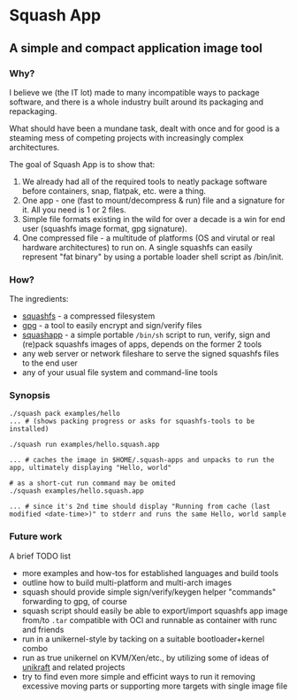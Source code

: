 # Squash App

## A simple and compact application image tool


### Why?

I believe we (the IT lot) made to many incompatible ways to package software,
and there is a whole industry built around its packaging and repackaging.

What should have been a mundane task, dealt with once and for good is a steaming
mess of competing projects with increasingly complex architectures.

The goal of Squash App is to show that:

1. We already had all of the required tools to neatly package software before containers, snap, flatpak, etc. were a thing.
2. One app - one (fast to mount/decompress & run) file and a signature for it. All you need is 1 or 2 files.
3. Simple file formats existing in the wild for over a decade is a win for end user (squashfs image format, gpg signature).
4. One compressed file - a multitude of platforms (OS and virutal or real hardware architectures) to run on. 
A single squashfs can easily represent "fat binary" by using a portable loader shell script as /bin/init.

### How?

The ingredients:
- [squashfs](https://github.com/plougher/squashfs-tools) - a compressed filesystem
- [gpg](https://www.gnupg.org/) - a tool to easily encrypt and sign/verify files
- [squashapp](./squashapp) - a simple portable `/bin/sh` script to run, verify, sign and (re)pack squashfs images of apps, depends on the former 2 tools
- any web server or network fileshare to serve the signed squashfs files to the end user
- any of your usual file system and command-line tools

### Synopsis
```shell
./squash pack examples/hello
... # (shows packing progress or asks for squashfs-tools to be installed)

./squash run examples/hello.squash.app

... # caches the image in $HOME/.squash-apps and unpacks to run the app, ultimately displaying "Hello, world"

# as a short-cut run command may be omited
./squash examples/hello.squash.app

... # since it's 2nd time should display "Running from cache (last modified <date-time>)" to stderr and runs the same Hello, world sample

```

### Future work

A brief TODO list

- more examples and how-tos for established languages and build tools
- outline how to build multi-platform and multi-arch images
- squash should provide simple sign/verify/keygen helper "commands" forwarding to gpg, of course
- squash script should easily be able to export/import squashfs app image from/to `.tar` compatible with OCI and runnable as container with runc and friends
- run in a unikernel-style by tacking on a suitable bootloader+kernel combo
- run as true unikernel on KVM/Xen/etc., by utilizing some of ideas of [unikraft](http://www.unikraft.org) and related projects
- try to find even more simple and efficint ways to run it removing excessive moving parts or supporting more targets with single image file

